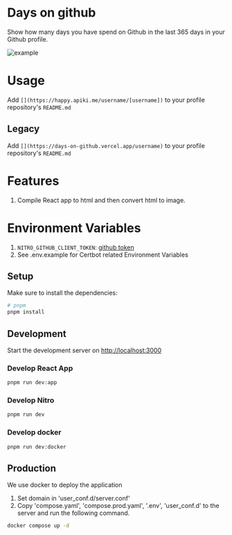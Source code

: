 # Days on github

Show how many days you have spend on Github in the last 365 days in your Github profile.

![example](https://github.com/PikiLee/days-on-github/assets/37203836/81f370f6-aea2-437c-93f5-eaf685cc0d8b)

# Usage

Add `[](https://happy.apiki.me/username/[username])` to your profile repository's `README.md`

## Legacy
Add `[](https://days-on-github.vercel.app/username)` to your profile repository's `README.md`

# Features
1. Compile React app to html and then convert html to image.

# Environment Variables

1. `NITRO_GITHUB_CLIENT_TOKEN`: [github token](https://github.com/settings/tokens?type=beta)
2. See .env.example for Certbot related Environment Variables

## Setup

Make sure to install the dependencies:

```bash
# pnpm
pnpm install
```

## Development
Start the development server on <http://localhost:3000>

### Develop React App
```bash
pnpm run dev:app
```

### Develop Nitro
```bash
pnpm run dev
```

### Develop docker
```bash
pnpm run dev:docker
```

## Production
We use docker to deploy the application

1. Set domain in 'user_conf.d/server.conf'
2. Copy 'compose.yaml', 'compose.prod.yaml', '.env', 'user_conf.d' to the server and run the following command.

```bash
docker compose up -d
```
